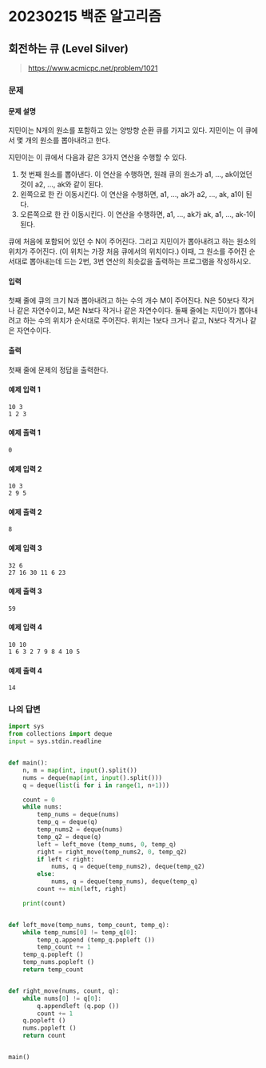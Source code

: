 # 20230215 백준 알고리즘

## 회전하는 큐 (Level Silver)
> https://www.acmicpc.net/problem/1021

### 문제
#### 문제 설명
지민이는 N개의 원소를 포함하고 있는 양방향 순환 큐를 가지고 있다. 지민이는 이 큐에서 몇 개의 원소를 뽑아내려고 한다.

지민이는 이 큐에서 다음과 같은 3가지 연산을 수행할 수 있다.

1. 첫 번째 원소를 뽑아낸다. 이 연산을 수행하면, 원래 큐의 원소가 a1, ..., ak이었던 것이 a2, ..., ak와 같이 된다.
2. 왼쪽으로 한 칸 이동시킨다. 이 연산을 수행하면, a1, ..., ak가 a2, ..., ak, a1이 된다.
3. 오른쪽으로 한 칸 이동시킨다. 이 연산을 수행하면, a1, ..., ak가 ak, a1, ..., ak-1이 된다.

큐에 처음에 포함되어 있던 수 N이 주어진다. 그리고 지민이가 뽑아내려고 하는 원소의 위치가 주어진다. (이 위치는 가장 처음 큐에서의 위치이다.) 이때, 그 원소를 주어진 순서대로 뽑아내는데 드는 2번, 3번 연산의 최솟값을 출력하는 프로그램을 작성하시오.

#### 입력
첫째 줄에 큐의 크기 N과 뽑아내려고 하는 수의 개수 M이 주어진다. N은 50보다 작거나 같은 자연수이고, M은 N보다 작거나 같은 자연수이다. 둘째 줄에는 지민이가 뽑아내려고 하는 수의 위치가 순서대로 주어진다. 위치는 1보다 크거나 같고, N보다 작거나 같은 자연수이다.

#### 출력
첫째 줄에 문제의 정답을 출력한다.

#### 예제 입력 1
```
10 3
1 2 3
```

#### 예제 출력 1
```
0
```

#### 예제 입력 2
```
10 3
2 9 5
```

#### 예제 출력 2
```
8
```

#### 예제 입력 3
```
32 6
27 16 30 11 6 23
```

#### 예제 출력 3
```
59
```

#### 예제 입력 4
```
10 10
1 6 3 2 7 9 8 4 10 5
```

#### 예제 출력 4
```
14
```

### 나의 답변
```python
import sys
from collections import deque
input = sys.stdin.readline


def main():
    n, m = map(int, input().split())
    nums = deque(map(int, input().split()))
    q = deque(list(i for i in range(1, n+1)))

    count = 0
    while nums:
        temp_nums = deque(nums)
        temp_q = deque(q)
        temp_nums2 = deque(nums)
        temp_q2 = deque(q)
        left = left_move (temp_nums, 0, temp_q)
        right = right_move(temp_nums2, 0, temp_q2)
        if left < right:
            nums, q = deque(temp_nums2), deque(temp_q2)
        else:
            nums, q = deque(temp_nums), deque(temp_q)
        count += min(left, right)

    print(count)


def left_move(temp_nums, temp_count, temp_q):
    while temp_nums[0] != temp_q[0]:
        temp_q.append (temp_q.popleft ())
        temp_count += 1
    temp_q.popleft ()
    temp_nums.popleft ()
    return temp_count


def right_move(nums, count, q):
    while nums[0] != q[0]:
        q.appendleft (q.pop ())
        count += 1
    q.popleft ()
    nums.popleft ()
    return count


main()
```